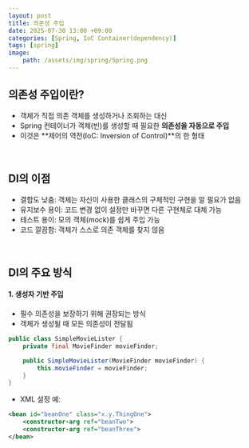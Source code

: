 ```yaml
---
layout: post
title: 의존성 주입
date: 2025-07-30 13:00 +09:00
categories: [Spring, IoC Container(dependency)]
tags: [spring]
image:
    path: /assets/img/spring/Spring.png
---
```


## 의존성 주입이란?

- 객체가 직접 의존 객체를 생성하거나 조회하는 대신 
- Spring 컨테이너가 객체(빈)를 생성할 때 필요한 **의존성을 자동으로 주입**
- 이것은 **제어의 역전(IoC: Inversion of Control)**의 한 형태

<br>

## DI의 이점

- 결합도 낮춤: 객체는 자신이 사용한 클래스의 구체적인 구현을 알 필요가 없음
- 유지보수 용이: 코드 변경 없이 설정만 바꾸면 다른 구현체로 대체 가능
- 테스트 용이: 모의 객체(mock)를 쉽게 주입 가능
- 코드 깔끔함: 객체가 스스로 의존 객체를 찾지 않음

<br>

## DI의 주요 방식

#### 1. 생성자 기반 주입

- 필수 의존성을 보장하기 위해 권장되는 방식
- 객체가 생성될 때 모든 의존성이 전달됨

```java
public class SimpleMovieLister {
    private final MovieFinder movieFinder;

    public SimpleMovieLister(MovieFinder movieFinder) {
        this.movieFinder = movieFinder;
    }
}
```

- XML 설정 예:

```xml
<bean id="beanOne" class="x.y.ThingOne">
    <constructor-arg ref="beanTwo">
    <constructor-arg ref="beanThree">
</bean>
```